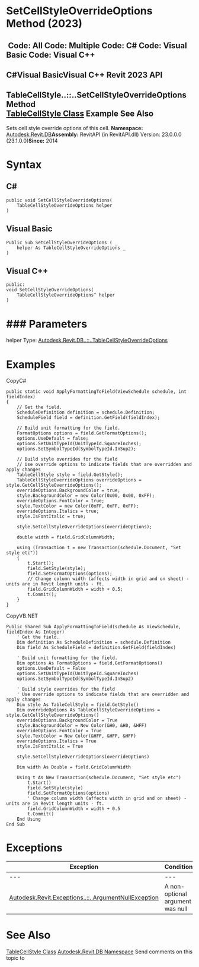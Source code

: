 # SetCellStyleOverrideOptions Method (2023)

﻿
 Code: All Code: Multiple Code: C# Code: Visual Basic Code: Visual C++   
---  
C#Visual BasicVisual C++
Revit 2023 API  
---  
TableCellStyle..::..SetCellStyleOverrideOptions Method   
[TableCellStyle Class](e9a5280b-4009-004f-57a4-af1f292f9619.md "TableCellStyle Class") Example See Also  
---  
Sets cell style override options of this cell. 
**Namespace:** [Autodesk.Revit.DB](87546ba7-461b-c646-cbb1-2cb8f5bff8b2.md "Autodesk.Revit.DB Namespace")**Assembly:** RevitAPI (in RevitAPI.dll) Version: 23.0.0.0 (23.1.0.0)**Since:** 2014 
# Syntax
C#  
---  
```text
public void SetCellStyleOverrideOptions(
	TableCellStyleOverrideOptions helper
)
```
  
Visual Basic  
---  
```text
Public Sub SetCellStyleOverrideOptions ( _
	helper As TableCellStyleOverrideOptions _
)
```
  
Visual C++  
---  
```text
public:
void SetCellStyleOverrideOptions(
	TableCellStyleOverrideOptions^ helper
)
```
  
# ### Parameters
helper
    Type: [Autodesk.Revit.DB..::..TableCellStyleOverrideOptions](ac17323d-f5cf-8a72-34e0-4632173daf52.md "TableCellStyleOverrideOptions Class")
# Examples
CopyC#
```text
public static void ApplyFormattingToField(ViewSchedule schedule, int fieldIndex)
{
    // Get the field.
    ScheduleDefinition definition = schedule.Definition;
    ScheduleField field = definition.GetField(fieldIndex);

    // Build unit formatting for the field.
    FormatOptions options = field.GetFormatOptions();
    options.UseDefault = false;
    options.SetUnitTypeId(UnitTypeId.SquareInches);
    options.SetSymbolTypeId(SymbolTypeId.InSup2);

    // Build style overrides for the field
    // Use override options to indicate fields that are overridden and apply changes
    TableCellStyle style = field.GetStyle();
    TableCellStyleOverrideOptions overrideOptions = style.GetCellStyleOverrideOptions();
    overrideOptions.BackgroundColor = true;
    style.BackgroundColor = new Color(0x00, 0x00, 0xFF);
    overrideOptions.FontColor = true;
    style.TextColor = new Color(0xFF, 0xFF, 0xFF);
    overrideOptions.Italics = true;
    style.IsFontItalic = true;

    style.SetCellStyleOverrideOptions(overrideOptions);

    double width = field.GridColumnWidth;

    using (Transaction t = new Transaction(schedule.Document, "Set style etc"))
    {
        t.Start();
        field.SetStyle(style);
        field.SetFormatOptions(options);
        // Change column width (affects width in grid and on sheet) - units are in Revit length units - ft.
        field.GridColumnWidth = width + 0.5;
        t.Commit();
    }
}
```

CopyVB.NET
```text
Public Shared Sub ApplyFormattingToField(schedule As ViewSchedule, fieldIndex As Integer)
    ' Get the field.
    Dim definition As ScheduleDefinition = schedule.Definition
    Dim field As ScheduleField = definition.GetField(fieldIndex)

    ' Build unit formatting for the field.
    Dim options As FormatOptions = field.GetFormatOptions()
    options.UseDefault = False
    options.SetUnitTypeId(UnitTypeId.SquareInches)
    options.SetSymbolTypeId(SymbolTypeId.InSup2)

    ' Build style overrides for the field
    ' Use override options to indicate fields that are overridden and apply changes
    Dim style As TableCellStyle = field.GetStyle()
    Dim overrideOptions As TableCellStyleOverrideOptions = style.GetCellStyleOverrideOptions()
    overrideOptions.BackgroundColor = True
    style.BackgroundColor = New Color(&H0, &H0, &HFF)
    overrideOptions.FontColor = True
    style.TextColor = New Color(&HFF, &HFF, &HFF)
    overrideOptions.Italics = True
    style.IsFontItalic = True

    style.SetCellStyleOverrideOptions(overrideOptions)

    Dim width As Double = field.GridColumnWidth

    Using t As New Transaction(schedule.Document, "Set style etc")
        t.Start()
        field.SetStyle(style)
        field.SetFormatOptions(options)
        ' Change column width (affects width in grid and on sheet) - units are in Revit length units - ft.
        field.GridColumnWidth = width + 0.5
        t.Commit()
    End Using
End Sub
```

# Exceptions
| Exception | Condition |
| --- | --- |
| --- | --- |
| [Autodesk.Revit.Exceptions..::..ArgumentNullException](631e1424-60f4-929b-4e52-dda9dcd26316.md "ArgumentNullException Class") | A non-optional argument was null |

# See Also
[TableCellStyle Class](e9a5280b-4009-004f-57a4-af1f292f9619.md "TableCellStyle Class")
[Autodesk.Revit.DB Namespace](87546ba7-461b-c646-cbb1-2cb8f5bff8b2.md "Autodesk.Revit.DB Namespace")
Send comments on this topic to 